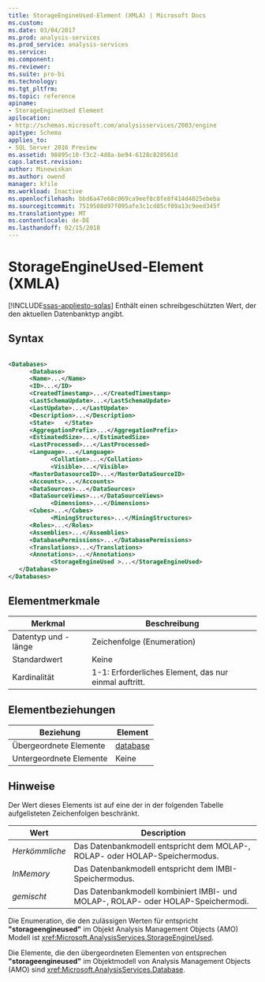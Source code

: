```yaml
---
title: StorageEngineUsed-Element (XMLA) | Microsoft Docs
ms.custom: 
ms.date: 03/04/2017
ms.prod: analysis-services
ms.prod_service: analysis-services
ms.service: 
ms.component: 
ms.reviewer: 
ms.suite: pro-bi
ms.technology: 
ms.tgt_pltfrm: 
ms.topic: reference
apiname:
- StorageEngineUsed Element
apilocation:
- http://schemas.microsoft.com/analysisservices/2003/engine
apitype: Schema
applies_to:
- SQL Server 2016 Preview
ms.assetid: 98895c10-f3c2-4d8a-be94-6128c828561d
caps.latest.revision: 
author: Minewiskan
ms.author: owend
manager: kfile
ms.workload: Inactive
ms.openlocfilehash: bbd6a47e68c069ca9eef8c8fe8f414d4025ebeba
ms.sourcegitcommit: 7519508d97f095afe3c1cd85cf09a13c9eed345f
ms.translationtype: MT
ms.contentlocale: de-DE
ms.lasthandoff: 02/15/2018
---
```

# <a name="storageengineused-element-xmla"></a>StorageEngineUsed-Element (XMLA)
[!INCLUDE[ssas-appliesto-sqlas](../../../includes/ssas-appliesto-sqlas.md)]
Enthält einen schreibgeschützten Wert, der den aktuellen Datenbanktyp angibt.  
  
## <a name="syntax"></a>Syntax  
  
```xml  
  
<Databases>  
      <Database>  
      <Name>...</Name>  
      <ID>...</ID>  
      <CreatedTimestamp>...</CreatedTimestamp>  
      <LastSchemaUpdate>...</LastSchemaUpdate>  
      <LastUpdate>...</LastUpdate>  
      <Description>...</Description>  
      <State>   </State>  
      <AggregationPrefix>...</AggregationPrefix>  
      <EstimatedSize>...</EstimatedSize>  
      <LastProcessed>...</LastProcessed>  
      <Language>...</Language>  
            <Collation>...</Collation>  
            <Visible>...</Visible>  
      <MasterDatasourceID>...</MasterDataSourceID>  
      <Accounts>...</Accounts>  
      <DataSources>...</DataSources>  
      <DataSourceViews>...</DataSourceViews>  
            <Dimensions>...</Dimensions>  
      <Cubes>...</Cubes>  
            <MiningStructures>...</MiningStructures>  
      <Roles>...</Roles>  
      <Assemblies>...</Assemblies>  
      <DatabasePermissions>...</DatabasePermissions>  
      <Translations>...</Translations>  
      <Annotations>...</Annotations>  
            <StorageEngineUsed >...</StorageEngineUsed>  
   </Database>  
</Databases>  
```  
  
## <a name="element-characteristics"></a>Elementmerkmale  
  
|Merkmal|Beschreibung|  
|--------------------|-----------------|  
|Datentyp und -länge|Zeichenfolge (Enumeration)|  
|Standardwert|Keine|  
|Kardinalität|1-1: Erforderliches Element, das nur einmal auftritt.|  
  
## <a name="element-relationships"></a>Elementbeziehungen  
  
|Beziehung|Element|  
|------------------|-------------|  
|Übergeordnete Elemente|[database](../../../analysis-services/scripting/objects/database-element-assl.md)|  
|Untergeordnete Elemente|Keine|  
  
## <a name="remarks"></a>Hinweise  
 Der Wert dieses Elements ist auf eine der in der folgenden Tabelle aufgelisteten Zeichenfolgen beschränkt.  
  
|Wert|Description|  
|-----------|-----------------|  
|*Herkömmliche*|Das Datenbankmodell entspricht dem MOLAP-, ROLAP- oder HOLAP-Speichermodus.|  
|*InMemory*|Das Datenbankmodell entspricht dem IMBI-Speichermodus.|  
|*gemischt*|Das Datenbankmodell kombiniert IMBI- und MOLAP-, ROLAP- oder HOLAP-Speichermodi.|  
  
 Die Enumeration, die den zulässigen Werten für entspricht **"storageengineused"** im Objekt Analysis Management Objects (AMO) Modell ist <xref:Microsoft.AnalysisServices.StorageEngineUsed>.  
  
 Die Elemente, die den übergeordneten Elementen von entsprechen **"storageengineused"** im Objektmodell von Analysis Management Objects (AMO) sind <xref:Microsoft.AnalysisServices.Database>.  
  
  
